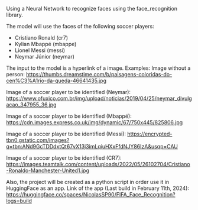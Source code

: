 Using a Neural Network to recognize faces using the face_recognition library.

The model will use the faces of the following soccer players:
- Cristiano Ronald (cr7)
- Kylian Mbappé (mbappe)
- Lionel Messi (messi)
- Neymar Júnior (neymar)

The input to the model is a hyperlink of a image. Examples:
Image without a person: https://thumbs.dreamstime.com/b/paisagens-coloridas-do-cen%C3%A1rio-da-queda-46641435.jpg

Image of a soccer player to be identified (Neymar): 
https://www.ofuxico.com.br/img/upload/noticias/2019/04/25/neymar_divulgacao_347955_36.jpg

Image of a soccer player to be identified (Mbappé):
https://cdn.images.express.co.uk/img/dynamic/67/750x445/825806.jpg

Image of a soccer player to be identified (Messi):
https://encrypted-tbn0.gstatic.com/images?q=tbn:ANd9GcTDDdxtQt67vX13j3imLqiuHXxFfdNJY86IzA&usqp=CAU 

Image of a soccer player to be identified (CR7):
https://images.teamtalk.com/content/uploads/2022/05/26102704/Cristiano-Ronaldo-Manchester-United1.jpg 

Also, the project will be created as a python script in order use it in HuggingFace as an app. Link of the app (Last build in February 11th, 2024):
https://huggingface.co/spaces/NicolasSP90/FIFA_Face_Recognition?logs=build